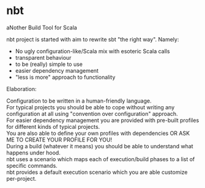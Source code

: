 # nbt
aNother Build Tool for Scala

nbt project is started with aim to rewrite sbt "the right way".
Namely:

- No ugly configuration-like/Scala mix with esoteric Scala calls
- transparent behaviour
- to be (really) simple to use
- easier dependency management
- "less is more" approach to functionality

Elaboration:

Configuration to be written in a human-friendly language.<br/>
For typical projects you should be able to cope without writing any configuration at all using "convention over configuration" approach.<br/>
For easier dependency management you are provided with pre-built profiles for different kinds of typical projects.<br/>
You are also able to define your own profiles with dependencies OR ASK ME TO CREATE YOUR PROFILE FOR YOU!<br/>
During a build (whatever it means) you should be able to understand what happens under hood.<br/>
nbt uses a scenario which maps each of execution/build phases to a list of specific commands.<br/>
nbt provides a default execution scenario which you are able customize per-project.<br/>

